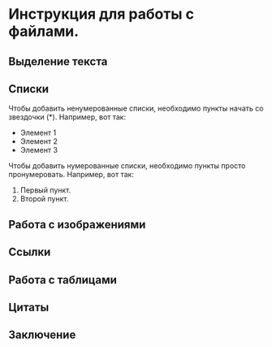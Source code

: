 # Инструкция для работы с файлами.

## Выделение текста

## Списки

Чтобы добавить ненумерованные списки, необходимо пункты начать со звездочки (*).
Например, вот так:

* Элемент 1
* Элемент 2
* Элемент 3

Чтобы добавить нумерованные списки, необходимо пункты просто пронумеровать.
Например, вот так:

1. Первый пункт.
2. Второй пункт.

## Работа с изображениями

## Ссылки

## Работа с таблицами

## Цитаты

## Заключение

